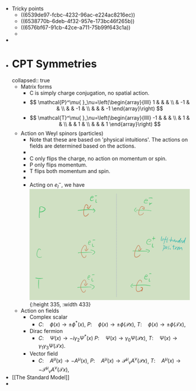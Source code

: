 - Tricky points
	- ((6539de97-fcbc-4232-96ac-e224ac8216ec))
	- ((6538770b-6deb-4f32-957e-173bc46f265b))
	- ((6576bf67-91cb-42ce-a711-75b99f643c1a))
	-
-
- # CPT Symmetries
  collapsed:: true
	- Matrix forms
		- C is simply charge conjugation, no spatial action.
		- $$
		  \mathcal{P}^\mu{ }_\nu=\left(\begin{array}{llll}
		  1 & & & \\
		  & -1 & & \\
		  & & -1 & \\
		  & & & -1
		  \end{array}\right)
		  $$
		- $$
		  \mathcal{T}^\mu{ }_\nu=\left(\begin{array}{llll}
		  -1 & & & \\
		  & 1 & & \\
		  & & 1 & \\
		  & & & 1
		  \end{array}\right)
		  $$
	- Action on Weyl spinors (particles)
		- Note that these are based on 'physical intuitions'. The actions on fields are determined based on the actions.
		-
		- C only flips the charge, no action on momentum or spin.
		- P only flips momentum.
		- T flips both momentum and spin.
		-
		- Acting on $e_l^-$, we have
		  ![image.png](../assets/image_1699177155147_0.png){:height 335, :width 433}
	- Action on fields
		- Complex scalar
			- $C: \quad \phi(x) \rightarrow \pm \phi^*(x)$,
			  $P: \quad \phi(x) \rightarrow \pm \phi(\mathcal{P} x)$,
			  $T: \quad \phi(x) \rightarrow \pm \phi(\mathcal{T} x)$,
		- Dirac fermion
			- $C: \quad \Psi(x) \rightarrow-i \gamma_2 \Psi^*(x)$
			  $P: \quad \Psi(x) \rightarrow \gamma_0 \Psi(\mathcal{P} x)$,
			  $T: \quad \Psi(x) \rightarrow \gamma_1 \gamma_3 \Psi(\mathcal{T} x)$.
		- Vector field
			- $C: \quad A^\mu(x) \rightarrow-A^\mu(x)$,
			  $P: \quad A^\mu(x) \rightarrow \mathcal{P}^\mu{ }_\nu A^\nu(\mathcal{P} x)$,
			  $T: \quad A^\mu(x) \rightarrow-\mathcal{T}^\mu{ }_\nu A^\nu(\mathcal{T} x)$,
- [[The Standard Model]]
-